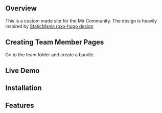 ## Overview

This is a custom made site for the Mir Community. The design is heavily inspired by  [StaticMania roxo-hugo design](https://github.com/StaticMania/roxo-hugo)



## Creating Team Member Pages

Go to the team folder and create a bundle.




## Live Demo


## Installation


## Features


